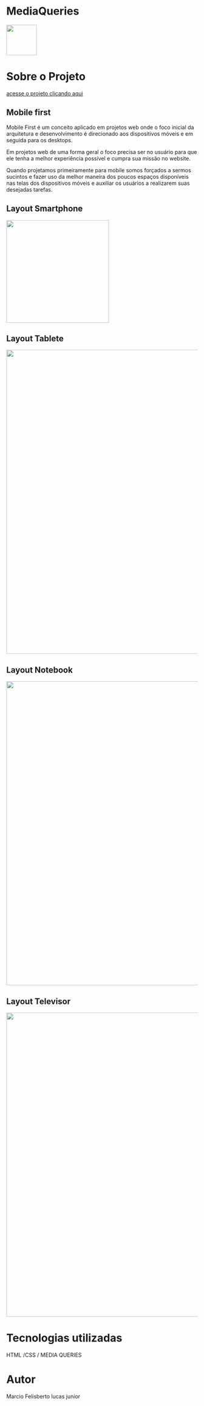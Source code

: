 # MediaQueries
<a href="https://github.com/marciolucasjunior/MediaQueries/blob/main/LICENSE"><img src="https://user-images.githubusercontent.com/109992150/210664502-0966a53d-1f9e-42e8-a4d7-605927c7cb5f.jpeg" width="80px" /></a>

 <h1>Sobre  o  Projeto   </h1>
 <a href="https://marciolucasjunior.github.io/MediaQueries/Mobile-First">acesse o projeto clicando aqui</a>
 
 
 <h2>Mobile first </h2>
 
<p>Mobile First é um conceito aplicado em projetos web onde o foco inicial da arquitetura e desenvolvimento é direcionado aos dispositivos móveis e em seguida para os desktops.</p>
<p>Em projetos web de uma forma geral o foco precisa ser no usuário para que ele tenha a melhor experiência possível e cumpra sua missão no website.

Quando projetamos primeiramente para mobile somos forçados a sermos sucintos e fazer uso da melhor maneira dos poucos espaços disponíveis nas telas dos dispositivos móveis e auxiliar os usuários a realizarem suas desejadas tarefas.</p>

<h2>Layout Smartphone </h2>

<img src="https://user-images.githubusercontent.com/109992150/210593174-9af26b9e-b027-43a5-ae66-79b9093bcebe.jpg"  width="270px" />

 
 <h2>Layout Tablete</h2>

 <img src="https://user-images.githubusercontent.com/109992150/210608150-910f88f9-9390-4cf1-a6d1-c12ad3b0968d.png" width="800px"  />
 
 
 <h2>Layout Notebook</h2>

 <img src="https://user-images.githubusercontent.com/109992150/210609028-81c8f583-d211-4b44-a94a-dc8240827404.png" width="800px" />

 
 <h2>Layout Televisor </h2>

 <img src="https://user-images.githubusercontent.com/109992150/210609958-ca1f76bd-fea6-4e57-954f-43b8810e35be.png" width="800px" />
 
 <h1>Tecnologias utilizadas </h1>
 HTML /CSS / MEDIA QUERIES
 
 <h1>Autor</h1>
 Marcio Felisberto lucas junior



 
